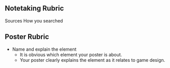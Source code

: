 ## Notetaking Rubric

Sources
How you searched

## Poster Rubric

* Name and explain the element
  - It is obvious which element your poster is about.
  - Your poster clearly explains the element as it relates to game design.
